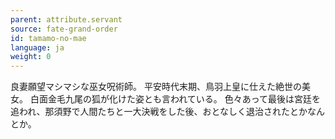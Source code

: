 ```yaml
---
parent: attribute.servant
source: fate-grand-order
id: tamamo-no-mae
language: ja
weight: 0
---
```


良妻願望マシマシな巫女呪術師。
平安時代末期、鳥羽上皇に仕えた絶世の美女。
白面金毛九尾の狐が化けた姿とも言われている。
色々あって最後は宮廷を追われ、那須野で人間たちと一大決戦をした後、おとなしく退治されたとかなんとか。
